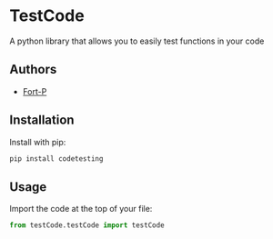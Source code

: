# TestCode
A python library that allows you to easily test functions in your code

## Authors
- [Fort-P](https://github.com/fort-p)

## Installation
Install with pip:
```powershell
pip install codetesting
```

## Usage
Import the code at the top of your file:
```python
from testCode.testCode import testCode
```
